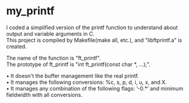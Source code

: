 # my_printf
I coded a simplified version of the printf function to understand about output and variable arguments in C.  
This project is compiled by Makefile(make all, etc.), and "libftprintf.a" is created.  
  
The name of the function is "ft_printf".  
The prototype of ft_printf is "int ft_printf(const char *, …);".  
  
• It doesn't the buffer management like the real printf.  
• It manages the following conversions: %c, s, p, d, i, u, x, and X.  
• It manages any combination of the following flags: ’-0.*’ and minimum fieldwidth with all conversions.  
